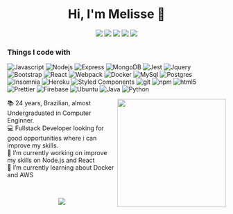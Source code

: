 <h1 align='center'> Hi, I'm Melisse 👋 </h1>

<p align='center'>
  <a href="mailto:melissecabral@gmail.com"><img src="https://img.shields.io/badge/e‑mail-D14836.svg?style=for-the-badge&logo=GMail&logoColor=white"/></a>
  <a href="https://instagram.com/melissecabral"><img src="https://img.shields.io/badge/instagram-E4405F.svg?style=for-the-badge&logo=instagram&logoColor=white"/></a>
  <a href="https://linkedin.com/in/melisse-p-cabral-48b963117"><img src="https://img.shields.io/badge/linkedin-0077B5.svg?style=for-the-badge&logo=linkedin&logoColor=white"/></a>
  <a href="https://t.me/melissecabral/"><img src="https://img.shields.io/badge/-Telegram-1ca0f1?style=for-the-badge&Color=1ca0f1&logo=telegram&logoColor=white"/></a>
  <a href="https://api.whatsapp.com/send?phone=5585999616120&text=Ol%C3%A1"><img src="https://img.shields.io/badge/-WhatsApp-01e675?style=for-the-badge&Color=01e675&logo=whatsapp&logoColor=white"/></a>
</p>

<h3>Things I code with</h3>
<p>
  <img alt="Javascript" src="https://img.shields.io/badge/-Javascript-F8DC3D?style=flat-square&logo=javascript&logoColor=white" />
  <img alt="Nodejs" src="https://img.shields.io/badge/-Nodejs-43853d?style=flat-square&logo=Node.js&logoColor=white" />
  <img alt="Express" src="https://img.shields.io/badge/-Express-8FBF5B?style=flat-square&logo=express.js&logoColor=white" />
  <img alt="MongoDB" src="https://img.shields.io/badge/-MongoDB-13aa52?style=flat-square&logo=mongodb&logoColor=white" />
  <img alt="Jest" src="https://img.shields.io/badge/-Jest-15C213?style=flat-square&logo=jest&logoColor=white" />
  <img alt="Jquery" src="https://img.shields.io/badge/-Jquery-0769AD?style=flat-square&logo=jquery&logoColor=white" />
  <img alt="Bootstrap" src="https://img.shields.io/badge/-Bootstrap-7952B3?style=flat-square&logo=bootstrap&logoColor=white" />
  <img alt="React" src="https://img.shields.io/badge/-React-45b8d8?style=flat-square&logo=react&logoColor=white" />
  <img alt="Webpack" src="https://img.shields.io/badge/-Webpack-8DD6F9?style=flat-square&logo=webpack&logoColor=white" /> 
  <img alt="Docker" src="https://img.shields.io/badge/-Docker-46a2f1?style=flat-square&logo=docker&logoColor=white" />
  <img alt="MySql" src="https://img.shields.io/badge/-MySql-4479A1?style=flat-square&logo=mysql&logoColor=white" />
  <img alt="Postgres" src="https://img.shields.io/badge/-Postgres-4479A1?style=flat-square&logo=postgresql&logoColor=white" />
  <img alt="Insomnia" src="https://img.shields.io/badge/-Insomnia-5849BE?style=flat-square&logo=insomnia&logoColor=white" />
  <img alt="Heroku" src="https://img.shields.io/badge/-Heroku-430098?style=flat-square&logo=heroku&logoColor=white" />
  <img alt="Styled Components" src="https://img.shields.io/badge/-Styled_Components-db7092?style=flat-square&logo=styled-components&logoColor=white" />
  <img alt="git" src="https://img.shields.io/badge/-Git-F05032?style=flat-square&logo=git&logoColor=white" />
  <img alt="npm" src="https://img.shields.io/badge/-NPM-CB3837?style=flat-square&logo=npm&logoColor=white" />
  <img alt="html5" src="https://img.shields.io/badge/-HTML5-E34F26?style=flat-square&logo=html5&logoColor=white" />
  <img alt="Prettier" src="https://img.shields.io/badge/-Prettier-F7B93E?style=flat-square&logo=prettier&logoColor=white" />
  <img alt="Firebase" src="https://img.shields.io/badge/-Firebase-FBC02D?style=flat-square&logo=firebase&logoColor=white" />
  <img alt="Ubuntu" src="https://img.shields.io/badge/-Ubuntu-e95420?style=flat-square&logo=ubuntu&logoColor=white" />
  <img alt="Java" src="https://img.shields.io/badge/-Java-E90101?style=flat-square&logo=java&logoColor=white" />
  <img alt="Python" src="https://img.shields.io/badge/-Python-3776AB?style=flat-square&logo=python&logoColor=white" />
  
  
</p>

<a href="https://samujjwaal.tech/"><img src="https://media.giphy.com/media/SWoSkN6DxTszqIKEqv/giphy.gif" align="right" height="250" /></a>

<p align='left'>
  📚 24 years, Brazilian, almost Undergraduated in Computer Enginner.
  <br>
  💻 Fullstack Developer looking for good opportunities where i can improve my skills.
  <br>
  🧐 I’m currently working on improve my skills on Node.js and React
  <br>
  🌱 I’m currently learning about Docker and AWS
</p>
<br>





<p align='center'>
  <img align="center" src="https://github-readme-stats.vercel.app/api?username=melissecabral&hide=[%22issues%22,%22prs%22,%22contribs%22]&show_icons=true&theme=dracula" />
</p>
